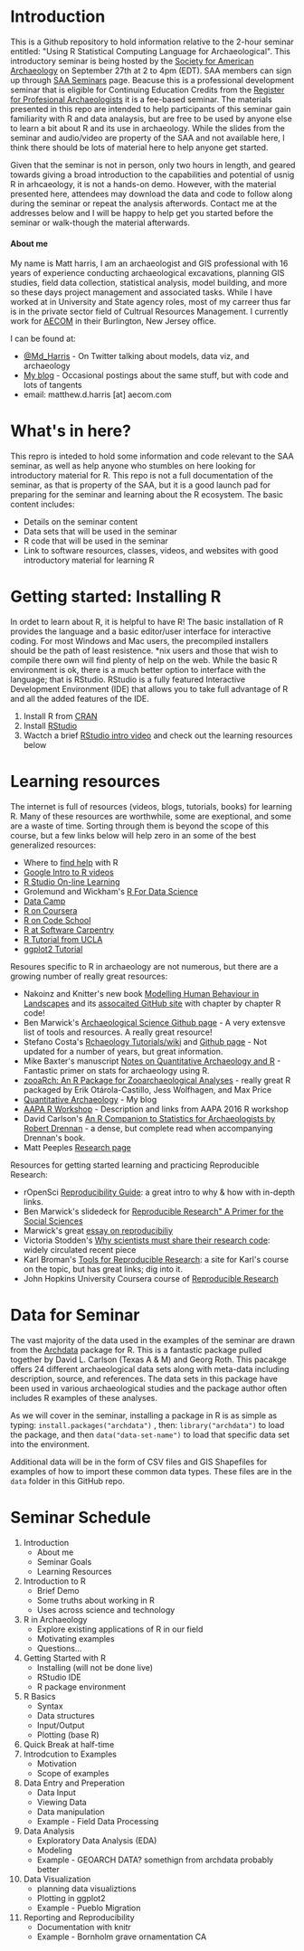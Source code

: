 # Introduction
This is a Github repository to hold information relative to the 2-hour seminar entitled: "Using R Statistical Computing Language for Archaeological".  This introductory seminar is being hosted by the [Society for American Archaeology][SAA] on September 27th at 2 to 4pm (EDT).  SAA members can sign up through [SAA Seminars] page.  Beacuse this is a professional development seminar that is eligible for Continuing Education Credits from the [Register for Profesional Archaeologists][RPA] it is a fee-based seminar.  The materials presented in this repo are intended to help participants of this seminar gain familiarity with R and data analaysis, but are free to be used by anyone else to learn a bit about R and its use in archaeology.  While the slides from the seminar and audio/video are property of the SAA and not available here, I think there should be lots of material here to help anyone get started.

Given that the seminar is not in person, only two hours in length, and geared towards giving a broad introduction to the capabilities and potential of usnig R in arhcaeology, it is not a hands-on demo.  However, with the material presented here, attendees may download the data and code to follow along during the seminar or repeat the analysis afterwords.  Contact me at the addresses below and I will be happy to help get you started before the seminar or walk-though the material afterwards.

#### About me
My name is Matt harris, I am an archaeologist and GIS professional with 16 years of experience conducting archaeological excavations, planning GIS studies, field data collection, statistical analysis, model building, and more so these days project management and associated tasks. While I have worked at in University and State agency roles, most of my carreer thus far is in the private sector field of Cultrual Resources Management.  I currently work for [AECOM] in their Burlington, New Jersey office.

I can be found at:
  * [@Md_Harris] - On Twitter talking about models, data viz, and archaeology
  * [My blog] - Occasional postings about the same stuff, but with code and lots of tangents
  * email: matthew.d.harris [at] aecom.com
 
# What's in here?
This repro is inteded to hold some information and code relevant to the SAA seminar, as well as help anyone who stumbles on here looking for introductory material for R. This repo is not a full documentation of the seminar, as that is property of the SAA, but it is a good launch pad for preparing for the seminar and learning about the R ecosystem.
The basic content includes:

  - Details on the seminar content
  - Data sets that will be used in the seminar
  - R code that will be used in the seminar
  - Link to software resources, classes, videos, and websites with good introductory material for learning R
 
# Getting started: Installing R
In ordet to learn about R, it is helpful to have R!  The basic installation of R provides the language and a basic editor/user interface for interactive coding.  For most Windows and Mac users, the precompiled installers should be the path of least resistence.  *nix users and those that wish to compile there own will find plenty of help on the web.  While the basic R environment is ok, there is a much better option to interface with the language; that is RStudio.  RStudio is a fully featured Interactive Development Environment (IDE) that allows you to take full advantage of R and all the added features of the IDE.  
1) Install R from [CRAN][R download]
2) Install [RStudio][R Studio Download]
3) Wactch a brief [RStudio intro video][R Studio Intro video] and check out the learning resources below 

# Learning resources
The internet is full of resources (videos, blogs, tutorials, books) for learning R.  Many of these resources are worthwhile, some are exeptional, and some are a waste of time.  Sorting through them is beyond the scope of this course, but a few links below will help zero in an some of the best generalized resources:
- Where to [find help][DC_help] with R
- [Google Intro to R videos]
- [R Studio On-line Learning]
- Grolemund and Wickham's [R For Data Science][r4ds]
- [Data Camp]
- [R on Coursera]
- [R on Code School]
- [R at Software Carpentry]
- [R Tutorial from UCLA]
- [ggplot2 Tutorial]

Resoures specific to R in archaeology are not numerous, but there are a growing number of really great resources:
- Nakoinz and Knitter's new book [Modelling Human Behaviour in Landscapes][mhbil] and its [assocaited GitHub site][mhbil_gh] with chapter by chapter R code!
- Ben Marwick's [Archaeological Science Github page][MarwickGH] - A very extensve list of tools and resources.  A really great resource!
- Stefano Costa's [Rchaeology Tutorials/wiki][stekoRchaeology] and [Github page][stekoRchaeologyGH] - Not updated for a number of years, but great information. 
- Mike Baxter's manuscript [Notes on Quantitative Archaeology and R][BaxterQuantArch] - Fantastic primer on stats for archaeology using R.
- [zooaRch: An R Package for Zooarchaeological Analyses][zooarch] -  really great R packaged by Erik Otárola-Castillo, Jess Wolfhagen, and Max Price
- [Quantitative Archaeology][my blog] - My blog
- [AAPA R Workshop] - Description and links from AAPA 2016 R workshop
- David Carlson's [An R Companion to Statistics for Archaeologists by Robert Drennan][CarlsonStats] - a dense, but complete read when accompanying Drennan's book.
- Matt Peeples [Research page][Peeples] 

Resources for getting started learning and practicing Reproducible Research:
- rOpenSci [Reproducibility Guide][rOpenSci_reproducible]: a great intro to why & how with in-depth links.
- Ben Marwick's slidedeck for [Reproducible Research" A Primer for the Social Sciences][marwickslides]
- Marwick's great [essay on reproducibiliy][marwickcompsbrokeit]
- Victoria Stodden's [Why scientists must share their research code][stodden]: widely circulated recent piece
- Karl Broman's [Tools for Reproducible Research][kbroman]: a site for Karl's course on the topic, but has great links; dig into it.
- John Hopkins University Coursera course of [Reproducible Research][JHU_repro]

# Data for Seminar
The vast majority of the data used in the examples of the seminar are drawn from the [Archdata] package for R.  This is a fantastic package pulled together by David L. Carlson (Texas A & M) and Georg Roth.  This pacakge offers 24 different archaeological data sets along with meta-data including description, source, and references.  The data sets in this package have been used in various archaeological studies and the package author often includes R examples of these analyses.  

As we will cover in the seminar, installing a package in R is as simple as typing: ```install.packages("archdata")``` , then: ```library("archdata")``` to load the package, and then ```data("data-set-name")``` to load that specific data set into the environment.

Additional data will be in the form of CSV files and GIS Shapefiles for examples of how to import these common data types.  These files are in the `data` folder in this GitHub repo.

# Seminar Schedule
1) Introduction
    * About me
    * Seminar Goals
    * Learning Resources
2) Introduction to R
    * Brief Demo
    * Some truths about working in R
    * Uses across science and technology
3) R in Archaeology
    * Explore existing applications of R in our field
    * Motivating examples
    * Questions...
4) Getting Started with R
    * Installing (will not be done live)
    * RStudio IDE
    * R package environment
5) R Basics
    * Syntax
    * Data structures
    * Input/Output
    * Plotting (base R)
6) Quick Break at half-time
7) Introdcution to Examples
    * Motivation
    * Scope of examples
8) Data Entry and Preperation
    * Data Input
    * Viewing Data
    * Data manipulation
    * Example - Field Data Processing
9) Data Analysis
    * Exploratory Data Analysis (EDA)
    * Modeling
    * Example - GEOARCH DATA? somethign from archdata probably better
10) Data Visualization
    * planning data visualiztions
    * Plotting in ggplot2
    * Example - Pueblo Migration
11) Reporting and Reproducibility
    * Documentation with knitr
    * Example - Bornholm grave ornamentation CA




[//]: # (These are reference links used in the body of this note and get stripped out when the markdown processor does its job. There is no need to format nicely because it shouldn't be seen. Thanks SO - http://stackoverflow.com/questions/4823468/store-comments-in-markdown-syntax)


   [R Studio]: <https://www.rstudio.com/>
   [R Studio Download]: <https://www.rstudio.com/products/rstudio/download3/>
   [R Studio On-line Learning]: <https://www.rstudio.com/online-learning/>
   [My blog]: <http://www.mathewdharris.com>
   [@md_harris]: <http://twitter.com/Md_Harris>
   [Data Camp]: <https://www.datacamp.com/>
   [R Download]: <https://cran.rstudio.com/>
   [R Studio Download]: <https://www.rstudio.com/products/rstudio/download2/>
   [R on Coursera]: <https://www.coursera.org/learn/r-programming>
   [R on Code School]: <http://tryr.codeschool.com/>
   [R at Software Carpentry]: <http://swcarpentry.github.io/r-novice-gapminder/>
   [R Tutorial from UCLA]: <http://web.cs.ucla.edu/~gulzar/rstudio/basic-tutorial.html>
   [ggplot2 Tutorial]: <http://tutorials.iq.harvard.edu/R/Rgraphics/Rgraphics.html>
   [AAPA R Workshop]: <http://www.davidpappano.com/r-workshop-at-aapa-2016.html>
   [@djpappano]: <https://twitter.com/djpappano>
   [Statistial Rethinking Class Videos]: <https://www.youtube.com/playlist?list=PLDcUM9US4XdMdZOhJWJJD4mDBMnbTWw_z>
   [Google Intro to R videos]: <https://www.youtube.com/watch?v=iffR3fWv4xw&list=PLOU2XLYxmsIK9qQfztXeybpHvru-TrqAP>
   [R Studio Intro video]:  <https://www.youtube.com/watch?v=uwlwNRbaKMI>
   [SAA]: <http://www.saa.org/>
   [SAA Seminars]: <http://www.saa.org/AbouttheSociety/OnlineSeminars/tabid/1503/Default.aspx>
   [RPA]: <http://www.rpanet.org/>
   [AECOM]: <http://aecom-burlington.com/>
   [Archdata]: <https://cran.rstudio.com/web/packages/archdata/index.html>
   [MarwickGH]: <https://github.com/benmarwick/ctv-archaeology>
   [DataCarpentry]: <http://www.datacarpentry.org/lessons/>
   [r4ds]: <http://r4ds.had.co.nz/introduction.html>
   [CarlsonStats]: <http://people.tamu.edu/~dcarlson/quant/Drennan/StatisticsArchaeologistsR.pdf>
   [Peeples]: <http://www.mattpeeples.net/resources.html>
   [stekoRchaeologyGH]: <https://github.com/steko/rchaeology>
   [stekoRchaeology]: <http://rchaeology.readthedocs.io/en/latest/index.html>
   [BaxterQuantArch]: <https://www.researchgate.net/publication/277931925_Notes_on_Quantitative_Archaeology_and_R>
   [kbroman]: <http://kbroman.org/Tools4RR/>
   [marwickslides]: <http://benmarwick.github.io/CSSS-Primer-Reproducible-Research/#/>
   [marwickcompsbrokeit]: <https://theconversation.com/how-computers-broke-science-and-what-we-can-do-to-fix-it-49938>
   [stodden]: <http://www.nature.com/news/why-scientists-must-share-their-research-code-1.20504>
   [rOpenSci_reproducible]: <http://ropensci.github.io/reproducibility-guide/sections/introduction/>
   [JHU_repro]: <https://www.coursera.org/learn/reproducible-research>
   [r4ds]: <http://r4ds.had.co.nz/introduction.html>
   [mhbil_gh]: <https://github.com/dakni/mhbil>
   [mhbil]: <http://www.springer.com/us/book/9783319295367>
   [DC_help]: <http://www.datacarpentry.org/R-genomics/00-before-we-start.html>
   [zooarch]: <https://cran.r-project.org/web/packages/zooaRch/vignettes/zooaRch-vignette.html>

   
   
   
   
   
   
   
   
